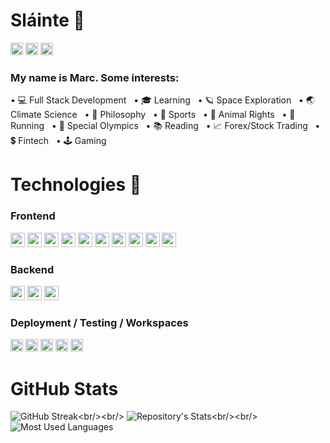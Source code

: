 # Sláinte 🤙

[<img src="https://img.shields.io/badge/LinkedIn-0077B5?style=for-the-badge&logo=linkedin&logoColor=white" height="20px" />](www.linkedin.com/in/themarcmccarthy)
[<img src="https://img.shields.io/badge/YouTube-FF0000?style=for-the-badge&logo=youtube&logoColor=white" height="20px" />](https://www.youtube.com/channel/UCjwzRyKjuJHm1mPw_KcGZUA)
[<img src="https://img.shields.io/badge/Twitter-1DA1F2?style=for-the-badge&logo=twitter&logoColor=white" height="20px" />](https://twitter.com/themarcmccarthy)

### My name is Marc. Some interests:

&bull; 💻 Full Stack Development &nbsp;&nbsp;&bull; 🎓 Learning &nbsp;&nbsp;&bull; 🪐 Space Exploration &nbsp;&nbsp;&bull; 🌏 Climate Science &nbsp;&nbsp;&bull; 📜 Philosophy &nbsp;&nbsp;&bull; 🏈 Sports &nbsp;&nbsp;&bull; 🐶 Animal Rights &nbsp;&nbsp;&bull; 🏃 Running &nbsp;&nbsp;&bull; 🥇 Special Olympics &nbsp;&nbsp;&bull; 📚 Reading &nbsp;&nbsp;&bull; 📈 Forex/Stock Trading &nbsp;&nbsp;&bull; 💲 Fintech &nbsp;&nbsp;&bull; 🕹️ Gaming

# Technologies 📱

### Frontend

<p float="left">
  <img src="https://img.shields.io/badge/React-20232A?style=for-the-badge&logo=react&logoColor=61DAFB" height="23px" />
  <img src="https://img.shields.io/badge/JavaScript-323330?style=for-the-badge&logo=javascript&logoColor=F7DF1E" height="23px" />
  <img src="https://img.shields.io/badge/Redux-593D88?style=for-the-badge&logo=redux&logoColor=white" height="23px" />
  <img src="https://img.shields.io/badge/React_Router-CA4245?style=for-the-badge&logo=react-router&logoColor=white" height="23px" />
  <img src="https://img.shields.io/badge/jQuery-0769AD?style=for-the-badge&logo=jquery&logoColor=white" height="23px" />
  <img src="https://img.shields.io/badge/HTML5-E34F26?style=for-the-badge&logo=html5&logoColor=white" height="23px" />
  <img src="https://img.shields.io/badge/CSS3-1572B6?style=for-the-badge&logo=css3&logoColor=white" height="23px" />
  <img src="https://img.shields.io/badge/Markdown-000000?style=for-the-badge&logo=markdown&logoColor=white" height="23px" />
  <img src="https://img.shields.io/badge/Material--UI-0081CB?style=for-the-badge&logo=material-ui&logoColor=white" height="23px" />
  <img src="https://img.shields.io/badge/Tailwind_CSS-38B2AC?style=for-the-badge&logo=tailwind-css&logoColor=white" height="23px" />
</p>

### Backend

<p float="left">
  <img src="https://img.shields.io/badge/Node.js-43853D?style=for-the-badge&logo=node.js&logoColor=white" height="23px" />
  <img src="https://img.shields.io/badge/Express.js-404D59?style=for-the-badge" height="23px" />
  <img src="https://img.shields.io/badge/PostgreSQL-316192?style=for-the-badge&logo=postgresql&logoColor=white" height="23px" />
</p>

### Deployment / Testing / Workspaces

<p float="left">
    <img src="https://camo.githubusercontent.com/04a90f19cc0a94d20300039f986297ab6426f354bf27a65c6d19e0402a1898af/68747470733a2f2f696d672e736869656c64732e696f2f62616467652f5653253230436f64652532302d2532333030374143432e7376673f267374796c653d666c61742d737175617265266c6f676f3d76697375616c2d73747564696f2d636f6465266c6f676f436f6c6f723d7768697465" height="20px" />
    <img src="https://camo.githubusercontent.com/38dc483f86127bf22df70fa9a1c3f497f2dca29ee0d58ee61ce50e5d8ea567a3/68747470733a2f2f696d672e736869656c64732e696f2f62616467652f4769742532302d2532334630353033332e7376673f267374796c653d666c61742d737175617265266c6f676f3d676974266c6f676f436f6c6f723d7768697465" height="20px" />
    <img src="https://img.shields.io/badge/Heroku-430098?style=for-the-badge&logo=heroku&logoColor=white" height="20px" />
    <img src="https://camo.githubusercontent.com/19d027db86b88a4322f90c87054331d5013b4c285981fc33df286963db888b77/68747470733a2f2f696d672e736869656c64732e696f2f62616467652f506f73746d616e2532302d4646364333373f7374796c653d666c61742d737175617265266c6f676f3d706f73746d616e266c6f676f436f6c6f723d726564" height="20px" />
    <img src="https://camo.githubusercontent.com/bc74832583eee75257321cc7e23d5c87f3207a191af4dd6fab5147949bb68e25/68747470733a2f2f696d672e736869656c64732e696f2f62616467652f6e706d2532302d2532334342333833372e7376673f267374796c653d666c61742d737175617265266c6f676f3d6e706d266c6f676f436f6c6f723d626c61636b" height="20px" />
</p>

# GitHub Stats

![GitHub Streak](https://github-readme-streak-stats.herokuapp.com/?user=marc-mccarthy&border_radius=true&theme=vision-friendly-dark&custom_title=Total%20Stats:)<br/><br/>
![Repository's Stats](https://github-readme-stats.vercel.app/api?username=marc-mccarthy&border_radius=true&count_private=true&show_icons=true&theme=algolia&custom_title=2022%20Stats:)<br/><br/>
![Most Used Languages](https://github-readme-stats.vercel.app/api/top-langs/?username=marc-mccarthy&border_radius=true&theme=chartreuse-dark&custom_title=Ingredients:)
